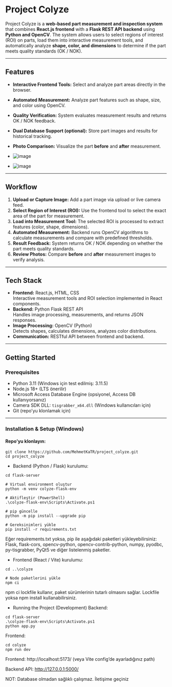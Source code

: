 # Project Colyze

Project Colyze is a **web-based part measurement and inspection system** that combines **React.js frontend** with a **Flask REST API backend** using **Python and OpenCV**. The system allows users to select regions of interest (ROI) on parts, load them into interactive measurement tools, and automatically analyze **shape, color, and dimensions** to determine if the part meets quality standards (OK / NOK).

---

## Features

- **Interactive Frontend Tools:** Select and analyze part areas directly in the browser.
- **Automated Measurement:** Analyze part features such as shape, size, and color using OpenCV.
- **Quality Verification:** System evaluates measurement results and returns OK / NOK feedback.
- **Dual Database Support (optional):** Store part images and results for historical tracking.
- **Photo Comparison:** Visualize the part **before** and **after** measurement.

- ![image](https://github.com/user-attachments/assets/49171c01-57e4-42f3-86b7-7b6239e97013)

- ![image](https://github.com/user-attachments/assets/69abdb27-4a11-4c25-a25c-6662716ce6ae)

---

## Workflow

1. **Upload or Capture Image:** Add a part image via upload or live camera feed.
2. **Select Region of Interest (ROI):** Use the frontend tool to select the exact area of the part for measurement.
3. **Load into Measurement Tool:** The selected ROI is processed to extract features (color, shape, dimensions).
4. **Automated Measurement:** Backend runs OpenCV algorithms to calculate measurements and compare with predefined thresholds.
5. **Result Feedback:** System returns OK / NOK depending on whether the part meets quality standards.
6. **Review Photos:** Compare **before** and **after** measurement images to verify analysis.

---

## Tech Stack

- **Frontend:** React.js, HTML, CSS  
  Interactive measurement tools and ROI selection implemented in React components.
- **Backend:** Python Flask REST API  
  Handles image processing, measurements, and returns JSON responses.
- **Image Processing:** OpenCV (Python)  
  Detects shapes, calculates dimensions, analyzes color distributions.
- **Communication:** RESTful API between frontend and backend.

---

## Getting Started

### Prerequisites

- Python 3.11 (Windows için test edilmiş: 3.11.5)  
- Node.js 18+ (LTS önerilir)  
- Microsoft Access Database Engine (opsiyonel, Access DB kullanıyorsanız)  
- Camera SDK DLL: `tisgrabber_x64.dll` (Windows kullanıcıları için)  
- Git (repo’yu klonlamak için)  

---

### Installation & Setup (Windows)

#### Repo’yu klonlayın:

```
git clone https://github.com/MehmetKaTR/project_colyze.git
cd project_colyze
```

- Backend (Python / Flask) kurulumu:

```
cd flask-server

# Virtual environment oluştur
python -m venv colyze-flask-env

# Aktifleştir (PowerShell)
.\colyze-flask-env\Scripts\Activate.ps1

# pip güncelle
python -m pip install --upgrade pip

# Gereksinimleri yükle
pip install -r requirements.txt
```

Eğer requirements.txt yoksa, pip ile aşağıdaki paketleri yükleyebilirsiniz:
Flask, flask-cors, opencv-python, opencv-contrib-python, numpy, pyodbc, py-tisgrabber, PyQt5 ve diğer listelenmiş paketler.

- Frontend (React / Vite) kurulumu:

```
cd ..\colyze

# Node paketlerini yükle
npm ci
```

npm ci lockfile kullanır, paket sürümlerinin tutarlı olmasını sağlar. Lockfile yoksa npm install kullanabilirsiniz.

- Running the Project (Development) Backend:

```
cd flask-server
.\colyze-flask-env\Scripts\Activate.ps1
python app.py
```

Frontend:

```
cd colyze
npm run dev
```

Frontend: http://localhost:5173/ (veya Vite config’de ayarladığınız path)

Backend API: http://127.0.0.1:5000/

NOT: Database olmadan sağlıklı çalışmaz. İletişime geçiniz



